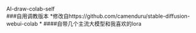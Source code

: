  AI-draw-colab-self  
###自用调教版本
*修改自https://github.com/camenduru/stable-diffusion-webui-colab  *
####自带几个主流大模型和我喜欢的lora
